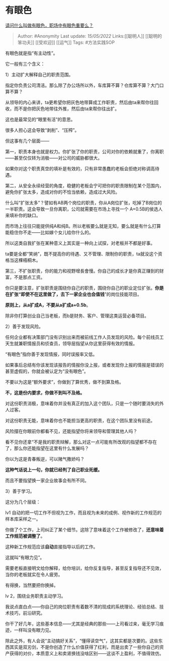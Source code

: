 # 有眼色
[请问什么叫做有眼色，职场中有眼色重要么？](https://www.zhihu.com/question/358524634/answer/2483205177)

> Author: #Anonymity
> Last update: *15/05/2022*
> Links:[[聪明人]] [[聪明的笨功夫]] [[受欢迎]] [[运气]]
> Tags: #方法实践SOP

有眼色就是指“有主动性”。

它一般有三个含义：

1）主动扩大解释自己的职责范围。

指定你负责公司清洁。那么除了办公场所以外，车库算不算？仓库算不算？大门口算不算？

从领导的内心来讲，ta更希望你把灰色地带算成工作职责，然后由ta来帮你往回收，而不是你把灰色地带往外推，然后由ta来帮你往出扩。

这也是最常见的“眼里有活”的意思。

很多人担心这会导致“剥削”、“压榨”。

但这事有几个层面——

第一，职责本身也就是权力。你扩张了你的职责，公司对你的依赖就重了，你离职——甚至仅仅转为消极——对公司的威胁都很大。

如果你对这个职责真空的填补是有效的，只有非常愚蠢的老板会拒绝对称调高待遇。

第二，从安全永续经营的角度，稳健的老板会宁可把你的职责限制在某个范围内，避免你扩张太多，造成对你的不恰当依赖，造成过大风险。

什么叫“扩张太多”？譬如有AB两个岗位的职责，你从A岗位扩张，吃掉了B岗位的一半职责。这会导致一旦你离职，公司就需要在市场上寻找一个 A+0.5B的侯选人来填补你的缺口。

而市场上往往只能提供纯A和纯B。所以老板要么就是无知，要么就是有什么打算能稳住你不走——比如嫁个女儿给你什么的。

所以这类自我扩张在某种意义上其实是一种向上试探，对老板并不都是好事。

ta要是全都“笑纳”，既不提高你的待遇、又不管理、限制你的职责，ta就没这个资格当这棵梧桐木。

第三，不扩张职责，你的能力和视野增長會慢。你自己的成长才是你真正赚到的财富，不是那点工资。

你只是要注意，扩张职责是围绕你自己的职责，围绕你自己的职业定位扩张。**你是在扩张“即使不在这里做了，去下一家企业也会值钱**”的岗位技能项目。

**原则上，从a扩成A，不要从a扩成a+0.5b**。

除非你打算创业自己当老板，而b是财务、客户、管理这类运营必备项目。

2）善于发现风险。

任何企业都有决策部门没有识别出来而被前线工作人员发现的风险。每个前线员工天生就兼职情报员和侦查员，领导层指望从你这里获得有效的情报。

“有眼色”指你善于发现情报，同时误报率又低。

如果事后总结有你该发现该报告的情报你没上报，或者发现你上报的情报是错误的甚至虚假的，你就会被认定为“没有眼色”。

不要以为这是“额外要求”，你做到了算优秀，做不到算及格。

**不，这是份内要求，你做不到叫不及格。**

对这份职责消极，意味着你并没有真正的加入这个团队，只是一个随时要消失的外人过客。

对这份职责无能，意味着你也不能担当更高的职责，在这个团队里没有前途。

风险摆在你眼前你都看不见，还能指望你将来领导和管理其他人吗？

看不见你还拿“不是我的职责辩解，那么对这一点可能有所改观的指望都不存在了，那么你还能指望在这里有什么发展吗？

你以为这是青春叛逆，可以赌气撒娇吗？

**这种气话说上一句，你就已经判了自己职业死缓。**

而且不要指望换一家企业故事会有所不同。

3）善于学习。

这分为几个层级：

lv1 自动的把一切工作不但视为工作，而且视为未来的成例、视作新的工作规范的样本库采样之一。

你做了个工作，上司纠正了某个细节。这除了意味着这个工作被修改了，**还意味着工作规范被调整了**。

这种新工作规范应该**自动**直接指导以后的工作。

这就叫“有眼力见”。

需要老板直接明文给你解释，给你培训，给你反复指导，甚至反复指导还不见效，当你的老板就实在令人疲劳。

有得换，当然要把你换掉。

lv 2，围绕业务职责主动学习。

我说点直白点——你自己的岗位职责有着数不清的现成的系统理论、经验总结、技术技巧，前沿研究。

你干了好几年，这些基本信息——尤其是经典的那些——上司看过来，毫无学习痕迹，一样叫没有眼力见。

除此之外，有人会说“主动搞好关系”，“懂得读空气”，这其实都是次要的。这些东西其实是双刃剑，不是你创造了什么价值获得了红利，而是出卖了一些你自己的资产获得的对价，本质意义上和卖肾换钱没啥区别——这谈不上盈利，不值得效仿。


